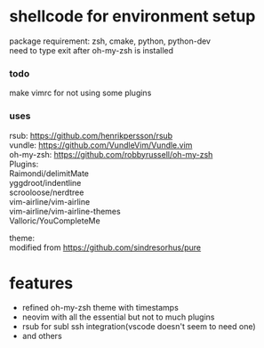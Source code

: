 # shellcode for environment setup

package requirement: zsh, cmake, python, python-dev  
need to type exit after oh-my-zsh is installed  

### todo  
make vimrc for not using some plugins  
  
### uses
rsub: https://github.com/henrikpersson/rsub  
vundle: https://github.com/VundleVim/Vundle.vim  
oh-my-zsh: https://github.com/robbyrussell/oh-my-zsh  
Plugins:  
Raimondi/delimitMate  
yggdroot/indentline  
scrooloose/nerdtree  
vim-airline/vim-airline  
vim-airline/vim-airline-themes  
Valloric/YouCompleteMe  
  
theme:  
modified from https://github.com/sindresorhus/pure  

# features  

- refined oh-my-zsh theme with timestamps  
- neovim with all the essential but not to much plugins  
- rsub for subl ssh integration(vscode doesn't seem to need one)  
- and others

